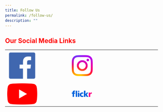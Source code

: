 ```yaml
---
title: Follow Us
permalink: /follow-us/
description: ""
---
```

<h2 style="color:red;">Our Social Media Links</h2>

<table>
<tbody>
  <tr>
    <td><a href="https://www.facebook.com/TownsvillePrimarySchool" target="_blank"><img src="/images/facebook.png" style="width:50%"></a></td>
		<td><a href="https://www.instagram.com/townsvilleprimaryschool/" target="_blank"><img src="/images/Instagram_Glyph_Gradient.png" style="width:25%"></a></td>
  </tr>
  <tr>
    <td><a href="https://www.youtube.com/channel/UCOjvAvnhLhKg2xtkVOOnyhQ/" target="_blank"><img src="/images/yt_icon_rgb.png" style="width:50%"></a></td>
    <td><a href="https://www.flickr.com/photos/guangyangps/" target="_blank"><img src="/images/966e09a41a33f89fe18f2ab227336f09.png" style="width:24%"></a></td>
  </tr>
</tbody>
</table>
